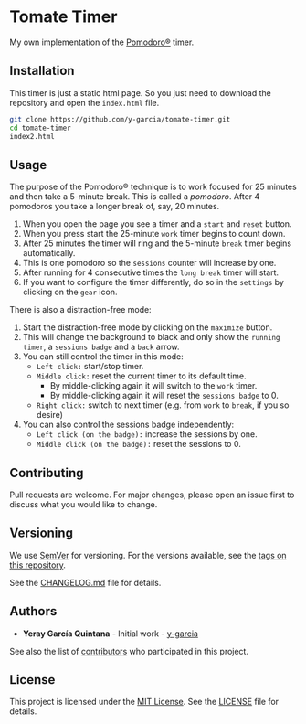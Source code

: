 # Tomate Timer

My own implementation of the [Pomodoro®](https://francescocirillo.com/pages/pomodoro-technique) timer.

## Installation

This timer is just a static html page. So you just need to download the repository and open the `index.html` file.

```bash
git clone https://github.com/y-garcia/tomate-timer.git
cd tomate-timer
index2.html
```

## Usage

The purpose of the Pomodoro® technique is to work focused for 25 minutes and then take a 5-minute break.
This is called a _pomodoro_. After 4 pomodoros you take a longer break of, say, 20 minutes.
  
1. When you open the page you see a timer and a `start` and `reset` button.
2. When you press start the 25-minute `work` timer begins to count down.
3. After 25 minutes the timer will ring and the 5-minute `break` timer begins automatically.
4. This is one pomodoro so the `sessions` counter will increase by one.
5. After running for 4 consecutive times the `long break` timer will start.
6. If you want to configure the timer differently, do so in the `settings` by clicking on the `gear` icon.

There is also a distraction-free mode:
1. Start the distraction-free mode by clicking on the `maximize` button.
2. This will change the background to black and only show the `running timer`, a `sessions badge` and a `back` arrow.
3. You can still control the timer in this mode:
    - `Left click:` start/stop timer.
    - `Middle click:` reset the current timer to its default time.
        - By middle-clicking again it will switch to the `work` timer.
        - By middle-clicking again it will reset the `sessions badge` to 0.
    - `Right click:` switch to next timer (e.g. from `work` to `break`, if you so desire)
4. You can also control the sessions badge independently:
    - `Left click (on the badge):` increase the sessions by one.
    - `Middle click (on the badge):` reset the sessions to 0.

## Contributing
Pull requests are welcome. For major changes, please open an issue first to discuss what you would like to change.

## Versioning

We use [SemVer](http://semver.org/) for versioning. For the versions available, see the [tags on this repository](https://github.com/y-garcia/tomate-timer/tags).

See the [CHANGELOG.md](CHANGELOG.md) file for details. 

## Authors

* **Yeray García Quintana** - Initial work - [y-garcia](https://github.com/y-garcia)

See also the list of [contributors](https://github.com/y-garcia/tomate-timer/contributors) who participated in this project.

## License

This project is licensed under the [MIT License](https://choosealicense.com/licenses/mit/). See the [LICENSE](LICENSE) file for details.
